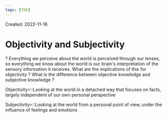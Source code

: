 ```yaml
---
tags: [TOK] 
---
```

Created: 2022-11-16

# Objectivity and Subjectivity
?
Everything we perceive about the world is perceived through our lenses, so everything we know about the world is our brain's interpretation of the sensory information it receives.
What are the implications of this for objectivity ?
What is the difference between objective knowledge and subjective knowledge ?
<!--SR:!2024-05-24,175,210-->

Objectivity=::Looking at the world in a detached way that focuses on facts, largely independent of our own personal perspective
<!--SR:!2024-07-26,350,230-->

Subjectivity=::Looking at the world from a personal point of view, under the influence of feelings and emotions
<!--SR:!2025-02-23,480,268-->

<!--SR:!2023-04-25,91,230-->

